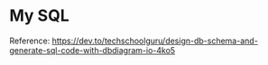 # My SQL
Reference: https://dev.to/techschoolguru/design-db-schema-and-generate-sql-code-with-dbdiagram-io-4ko5 